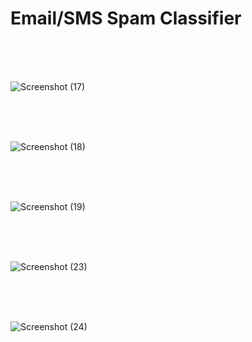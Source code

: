 # Email/SMS Spam Classifier

<br>
<br>
<br>

![Screenshot (17)](https://github.com/user-attachments/assets/61b6de1c-b581-4069-989b-b9b1a2c41d17)

<br>
<br>
<br>

![Screenshot (18)](https://github.com/user-attachments/assets/d7028574-3d59-4648-ae7e-5deff0aa45fb)

<br>
<br>
<br>

![Screenshot (19)](https://github.com/user-attachments/assets/6a681e27-55b0-4cfa-91eb-491983f9a2c1)

<br>
<br>
<br>

![Screenshot (23)](https://github.com/user-attachments/assets/5ca04945-4d13-4bbd-8117-5e5afc2b6b6c)

<br>
<br>
<br>

![Screenshot (24)](https://github.com/user-attachments/assets/7d2c9d3a-2cee-4d81-88fc-e8a8aacf819f)

